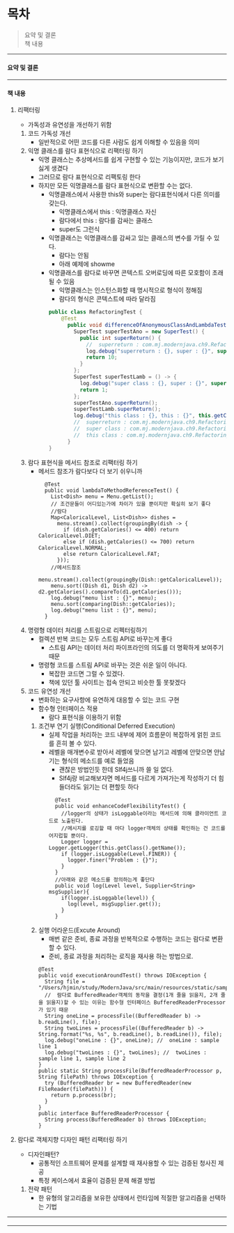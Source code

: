 # 목차

> 요약 및 결론  
> 책 내용  

---

#### 요약 및 결론

---

#### 책 내용

1.  리팩터링
    -   가독성과 유연성을 개선하기 위함
    1.  코드 가독성 개선
        -   일반적으로 어떤 코드를 다른 사람도 쉽게 이해할 수 있음을 의미
    2.  익명 클래스를 람다 표현식으로 리팩터링 하기
        -   익명 클래스는 추상메서드를 쉽게 구현할 수 있는 기능이지만, 코드가 보기싫게 생겼다
        -   그러므로 람다 표현식으로 리팩토링 한다
        -   하지만 모든 익명클래스를 람다 표현식으로 변환할 수는 없다.
            -   익명클래스에서 사용한 this와 super는 람다표현식에서 다른 의미를 갖는다.
                -   익명클래스에서 this : 익명클래스 자신
                -   람다에서 this : 람다를 감싸는 클래스
                -   super도 그런식       
            -   익명클래스는 익명클래스를 감싸고 있는 클래스의 변수를 가릴 수 있다.
                -  람다는 안됨
                -   아래 예제에 showme
            -   익명클래스를 람다로 바꾸면 콘텍스트 오버로딩에 따른 모호함이 초래될 수 있음
                -   익명클래스는 인스턴스화할 때 명시적으로 형식이 정해짐
                -   람다의 형식은 콘텍스트에 따라 달라짐 
                ~~~java
                public class RefactoringTest {
                    @Test
                      public void differenceOfAnonymousClassAndLambdaTest() {
                        SuperTest superTestAno = new SuperTest() {
                          public int superReturn() {
                            //  superreturn : com.mj.modernjava.ch9.RefactoringTest$2
                            log.debug("superreturn : {}, super : {}", super.getClass().getName(), super.toString());
                            return 10;
                          }
                        };
                        SuperTest superTestLamb = () -> {
                          log.debug("super class : {}, super : {}", super.getClass().getName(), super.toString());
                          return 1;
                        };
                        superTestAno.superReturn();
                        superTestLamb.superReturn();
                        log.debug("this class : {}, this : {}", this.getClass().getName(), this.toString());
                        //  superreturn : com.mj.modernjava.ch9.RefactoringTest$2, super : com.mj.modernjava.ch9.RefactoringTest$2@3c0be339
                        //  super class : com.mj.modernjava.ch9.RefactoringTest, super : com.mj.modernjava.ch9.RefactoringTest@15ca7889
                        //  this class : com.mj.modernjava.ch9.RefactoringTest, this : com.mj.modernjava.ch9.RefactoringTest@15ca7889
                      }
                }
                ~~~
    3.  람다 표현식을 메서드 참조로 리팩터링 하기
        -   메서드 참조가 람다보다 더 보기 쉬우니까
            ~~~
              @Test
              public void lambdaToMethodReferenceTest() {
                List<Dish> menu = Menu.getList();
                // 조건문들이 어디있는가에 차이가 있을 뿐이지만 확실히 보기 좋다
                //람다
                Map<CaloricalLevel, List<Dish>> dishes =
                  menu.stream().collect(groupingBy(dish -> {
                    if (dish.getCalories() <= 400) return CaloricalLevel.DIET;
                    else if (dish.getCalories() <= 700) return CaloricalLevel.NORMAL;
                    else return CaloricalLevel.FAT;
                  }));
                //메서드참조
                menu.stream().collect(groupingBy(Dish::getCaloricalLevel));
                menu.sort((Dish d1, Dish d2) -> d2.getCalories().compareTo(d1.getCalories()));
                log.debug("menu list : {}", menu);
                menu.sort(comparing(Dish::getCalories));
                log.debug("menu list : {}", menu);
              }
            ~~~
    4.  명령형 데이터 처리를 스트림으로 리펙터링하기
        -   컬렉션 반복 코드는 모두 스트림 API로 바꾸는게 좋다
            -   스트림 API는 데이터 처리 파이프라인의 의도를 더 명확하게 보여주기 때문
        -   명령형 코드를 스트림 API로 바꾸는 것은 쉬운 일이 아니다.
            -   복잡한 코드면 그럴 수 있겠다.
            -   책에 있던 툴 사이트는 접속 안되고 비슷한 툴 못찾겠다
    5.  코드 유연성 개선
        -   변화하는 요구사항에 유연하게 대응할 수 있는 코드 구현
        -   함수형 인터페이스 적용
            -   람다 표현식을 이용하기 위함
        1.  조건부 연기 실행(Conditional Deferred Execution)
            -   실제 작업을 처리하는 코드 내부에 제어 흐름문이 복잡하게 얽힌 코드를 흔히 볼 수 있다.
            -   레벨을 매개변수로 받아서 레벨에 맞으면 남기고 레벨에 안맞으면 안남기는 형식의 메소드를 예로 들었음
                -   괜찮은 방법인듯 한데 Slf4j쓰니까 쓸 일 없다.
                -   Slf4j랑 비교해보자면 메서드를 다르게 가져가는게 작성하기 더 힘들더라도 읽기는 더 편할듯 하다
                ~~~
                  @Test
                  public void enhanceCodeFlexibilityTest() {
                    //logger의 상태가 isLoggable이라는 메서드에 의해 클라이언트 코드로 노출된다.
                    //메시지를 로깅할 때 마다 logger객체의 상태를 확인하는 건 코드를 어지럽힐 뿐이다.
                    Logger logger = Logger.getLogger(this.getClass().getName());
                    if (logger.isLoggable(Level.FINER)) {
                      logger.finer("Problem : {}");
                    }
                  }
                  //아래와 같은 메소드를 정의하는게 좋단다
                  public void log(Level level, Supplier<String> msgSupplier){
                    if(logger.isLoggable(level)) {
                      log(level, msgSupplier.get());
                    }
                  }
                ~~~
        2.  실행 어라운드(Excute Around)
            -   매번 같은 준비, 종료 과정을 반복적으로 수행하는 코드는 람다로 변환할 수 있다.
            -   준비, 종료 과정을 처리하는 로직을 재사용 하는 방법으로.
            ~~~
            @Test
            public void executionAroundTest() throws IOException {
              String file = "/Users/hjmin/study/ModernJava/src/main/resources/static/sampleData/ch9sample.txt";
              //  람다로 BufferedReader객체의 동작을 결정(1개 줄을 읽을지, 2개 줄을 읽을지)할 수 있는 이유는 함수형 인터페이스 BufferedReaderProcessor가 있기 때문
              String oneLine = processFile((BufferedReader b) -> b.readLine(), file);
              String twoLines = processFile((BufferedReader b) -> String.format("%s, %s", b.readLine(), b.readLine()), file);
              log.debug("oneLine : {}", oneLine); //  oneLine : sample line 1
              log.debug("twoLines : {}", twoLines); //  twoLines : sample line 1, sample line 2
            }
            public static String processFile(BufferedReaderProcessor p, String filePath) throws IOException {
              try (BufferedReader br = new BufferedReader(new FileReader(filePath))) {
                return p.process(br);
              }
            }
            public interface BufferedReaderProcessor {
              String process(BufferedReader b) throws IOException;
            }
            ~~~
        
2.  람다로 객체지향 디자인 패턴 리팩터링 하기
    -   디자인패턴?
        -   공통적인 소프트웨어 문제를 설계할 때 재사용할 수 있는 검증된 청사진 제공
        -   특정 케이스에서 효율이 검증된 문제 해결 방법
    1.  전략 패턴
        -   한 유형의 알고리즘을 보유한 상태에서 런타임에 적절한 알고리즘을 선택하는 기법
        
       

---

#### 

---

#### 